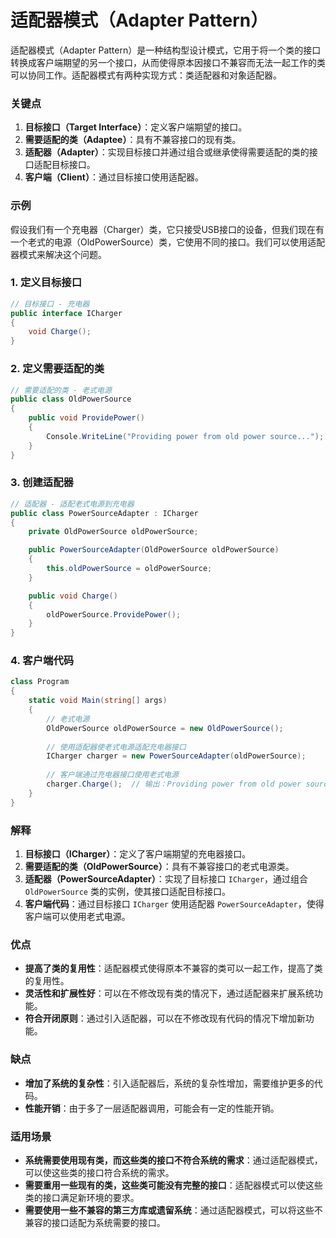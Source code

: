 # 适配器模式（Adapter Pattern）

适配器模式（Adapter Pattern）是一种结构型设计模式，它用于将一个类的接口转换成客户端期望的另一个接口，从而使得原本因接口不兼容而无法一起工作的类可以协同工作。适配器模式有两种实现方式：类适配器和对象适配器。

### 关键点

1. **目标接口（Target Interface）**：定义客户端期望的接口。
2. **需要适配的类（Adaptee）**：具有不兼容接口的现有类。
3. **适配器（Adapter）**：实现目标接口并通过组合或继承使得需要适配的类的接口适配目标接口。
4. **客户端（Client）**：通过目标接口使用适配器。

### 示例

假设我们有一个充电器（Charger）类，它只接受USB接口的设备，但我们现在有一个老式的电源（OldPowerSource）类，它使用不同的接口。我们可以使用适配器模式来解决这个问题。

### 1. 定义目标接口

```csharp
// 目标接口 - 充电器
public interface ICharger
{
    void Charge();
}
```

### 2. 定义需要适配的类

```csharp
// 需要适配的类 - 老式电源
public class OldPowerSource
{
    public void ProvidePower()
    {
        Console.WriteLine("Providing power from old power source...");
    }
}
```

### 3. 创建适配器

```csharp
// 适配器 - 适配老式电源到充电器
public class PowerSourceAdapter : ICharger
{
    private OldPowerSource oldPowerSource;

    public PowerSourceAdapter(OldPowerSource oldPowerSource)
    {
        this.oldPowerSource = oldPowerSource;
    }

    public void Charge()
    {
        oldPowerSource.ProvidePower();
    }
}
```

### 4. 客户端代码

```csharp
class Program
{
    static void Main(string[] args)
    {
        // 老式电源
        OldPowerSource oldPowerSource = new OldPowerSource();
        
        // 使用适配器使老式电源适配充电器接口
        ICharger charger = new PowerSourceAdapter(oldPowerSource);
        
        // 客户端通过充电器接口使用老式电源
        charger.Charge();  // 输出：Providing power from old power source...
    }
}
```

### 解释

1. **目标接口（ICharger）**：定义了客户端期望的充电器接口。
2. **需要适配的类（OldPowerSource）**：具有不兼容接口的老式电源类。
3. **适配器（PowerSourceAdapter）**：实现了目标接口 `ICharger`，通过组合 `OldPowerSource` 类的实例，使其接口适配目标接口。
4. **客户端代码**：通过目标接口 `ICharger` 使用适配器 `PowerSourceAdapter`，使得客户端可以使用老式电源。

### 优点

- **提高了类的复用性**：适配器模式使得原本不兼容的类可以一起工作，提高了类的复用性。
- **灵活性和扩展性好**：可以在不修改现有类的情况下，通过适配器来扩展系统功能。
- **符合开闭原则**：通过引入适配器，可以在不修改现有代码的情况下增加新功能。

### 缺点

- **增加了系统的复杂性**：引入适配器后，系统的复杂性增加，需要维护更多的代码。
- **性能开销**：由于多了一层适配器调用，可能会有一定的性能开销。

### 适用场景

- **系统需要使用现有类，而这些类的接口不符合系统的需求**：通过适配器模式，可以使这些类的接口符合系统的需求。
- **需要重用一些现有的类，这些类可能没有完整的接口**：适配器模式可以使这些类的接口满足新环境的要求。
- **需要使用一些不兼容的第三方库或遗留系统**：通过适配器模式，可以将这些不兼容的接口适配为系统需要的接口。
